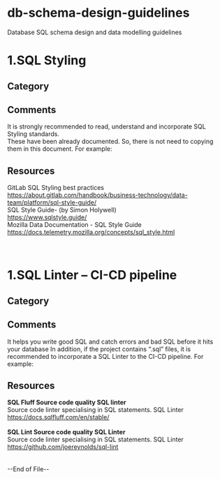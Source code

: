 # db-schema-design-guidelines
Database SQL schema design and data modelling guidelines
# 1.SQL Styling 
## Category
## Comments
It is strongly recommended to read, understand and incorporate SQL Styling standards. <br>
These have been already documented. So, there is not need to copying them in this document. For example: 
## Resources
GitLab SQL Styling best practices <br>
https://about.gitlab.com/handbook/business-technology/data-team/platform/sql-style-guide/  <br>
SQL Style Guide- (by Simon Holywell) <br>
https://www.sqlstyle.guide/ <br>
Mozilla Data Documentation - SQL Style Guide <br>
https://docs.telemetry.mozilla.org/concepts/sql_style.html 
<br>
<br>
<br>
# 1.SQL Linter – CI-CD pipeline
## Category
## Comments
It helps you write good SQL and catch errors and bad SQL before it hits your database
In addition, if the project contains “.sql” files, it is recommended to incorporate a SQL Linter to the CI-CD pipeline. 
For example:
## Resources
**SQL Fluff	Source code quality	SQL linter** <br>
Source code linter specialising in SQL statements.	SQL Linter <br>
https://docs.sqlfluff.com/en/stable/ <br> 
<br>
**SQL Lint	Source code quality	SQL Linter**<br>
Source code linter specialising in SQL statements.	SQL Linter
https://github.com/joereynolds/sql-lint
<br>
<br>
<br>
--End of File--

